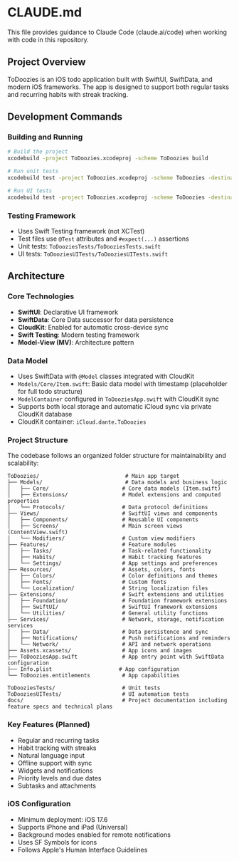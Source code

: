 # CLAUDE.md

This file provides guidance to Claude Code (claude.ai/code) when working with code in this repository.

## Project Overview
ToDoozies is an iOS todo application built with SwiftUI, SwiftData, and modern iOS frameworks. The app is designed to support both regular tasks and recurring habits with streak tracking.

## Development Commands

### Building and Running
```bash
# Build the project
xcodebuild -project ToDoozies.xcodeproj -scheme ToDoozies build

# Run unit tests
xcodebuild test -project ToDoozies.xcodeproj -scheme ToDoozies -destination 'platform=iOS Simulator,name=iPhone 15'

# Run UI tests
xcodebuild test -project ToDoozies.xcodeproj -scheme ToDoozies -destination 'platform=iOS Simulator,name=iPhone 15' -only-testing:ToDooziesUITests
```

### Testing Framework
- Uses Swift Testing framework (not XCTest)
- Test files use `@Test` attributes and `#expect(...)` assertions
- Unit tests: `ToDooziesTests/ToDooziesTests.swift`
- UI tests: `ToDooziesUITests/ToDooziesUITests.swift`

## Architecture

### Core Technologies
- **SwiftUI**: Declarative UI framework
- **SwiftData**: Core Data successor for data persistence
- **CloudKit**: Enabled for automatic cross-device sync
- **Swift Testing**: Modern testing framework
- **Model-View (MV)**: Architecture pattern

### Data Model
- Uses SwiftData with `@Model` classes integrated with CloudKit
- `Models/Core/Item.swift`: Basic data model with timestamp (placeholder for full todo structure)
- `ModelContainer` configured in `ToDooziesApp.swift` with CloudKit sync
- Supports both local storage and automatic iCloud sync via private CloudKit database
- CloudKit container: `iCloud.dante.ToDoozies`

### Project Structure
The codebase follows an organized folder structure for maintainability and scalability:

```
ToDoozies/                           # Main app target
├── Models/                          # Data models and business logic
│   ├── Core/                       # Core data models (Item.swift)
│   ├── Extensions/                 # Model extensions and computed properties
│   └── Protocols/                  # Data protocol definitions
├── Views/                          # SwiftUI views and components
│   ├── Components/                 # Reusable UI components
│   ├── Screens/                    # Main screen views (ContentView.swift)
│   └── Modifiers/                  # Custom view modifiers
├── Features/                       # Feature modules
│   ├── Tasks/                      # Task-related functionality
│   ├── Habits/                     # Habit tracking features
│   └── Settings/                   # App settings and preferences
├── Resources/                      # Assets, colors, fonts
│   ├── Colors/                     # Color definitions and themes
│   ├── Fonts/                      # Custom fonts
│   └── Localization/               # String localization files
├── Extensions/                     # Swift extensions and utilities
│   ├── Foundation/                 # Foundation framework extensions
│   ├── SwiftUI/                    # SwiftUI framework extensions
│   └── Utilities/                  # General utility functions
├── Services/                       # Network, storage, notification services
│   ├── Data/                       # Data persistence and sync
│   ├── Notifications/              # Push notifications and reminders
│   └── Network/                    # API and network operations
├── Assets.xcassets/                # App icons and images
├── ToDooziesApp.swift              # App entry point with SwiftData configuration
├── Info.plist                     # App configuration
└── ToDoozies.entitlements          # App capabilities

ToDooziesTests/                     # Unit tests
ToDooziesUITests/                   # UI automation tests
docs/                               # Project documentation including feature specs and technical plans
```

### Key Features (Planned)
- Regular and recurring tasks
- Habit tracking with streaks
- Natural language input
- Offline support with sync
- Widgets and notifications
- Priority levels and due dates
- Subtasks and attachments

### iOS Configuration
- Minimum deployment: iOS 17.6
- Supports iPhone and iPad (Universal)
- Background modes enabled for remote notifications
- Uses SF Symbols for icons
- Follows Apple's Human Interface Guidelines